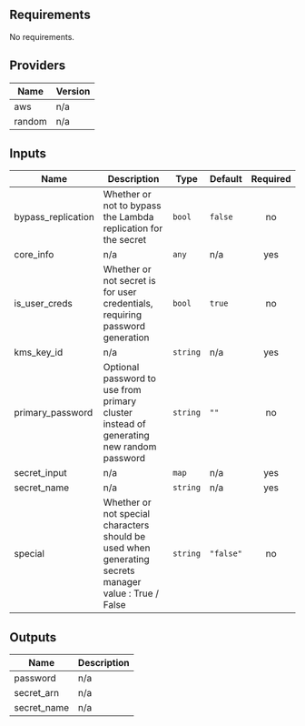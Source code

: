 <!-- BEGINNING OF PRE-COMMIT-TERRAFORM DOCS HOOK -->
## Requirements

No requirements.

## Providers

| Name | Version |
|------|---------|
| aws | n/a |
| random | n/a |

## Inputs

| Name | Description | Type | Default | Required |
|------|-------------|------|---------|:--------:|
| bypass\_replication | Whether or not to bypass the Lambda replication for the secret | `bool` | `false` | no |
| core\_info | n/a | `any` | n/a | yes |
| is\_user\_creds | Whether or not secret is for user credentials, requiring password generation | `bool` | `true` | no |
| kms\_key\_id | n/a | `string` | n/a | yes |
| primary\_password | Optional password to use from primary cluster instead of generating new random password | `string` | `""` | no |
| secret\_input | n/a | `map` | n/a | yes |
| secret\_name | n/a | `string` | n/a | yes |
| special | Whether or not special characters should be used when generating secrets manager value : True / False | `string` | `"false"` | no |

## Outputs

| Name | Description |
|------|-------------|
| password | n/a |
| secret\_arn | n/a |
| secret\_name | n/a |

<!-- END OF PRE-COMMIT-TERRAFORM DOCS HOOK -->